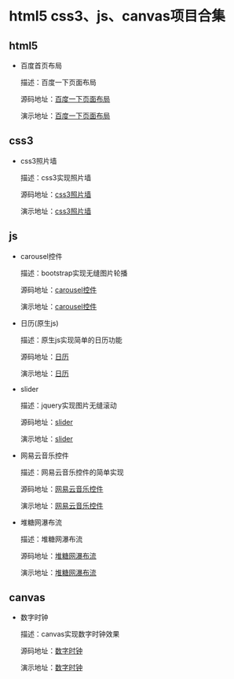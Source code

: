 # html5 css3、js、canvas项目合集

## html5

- 百度首页布局

	描述：百度一下页面布局

	源码地址：[百度一下页面布局](/baidu/)

	演示地址：[百度一下页面布局](https://mingyangya.github.io/demo/baidu/index.html)

## css3

- css3照片墙

	描述：css3实现照片墙

	源码地址：[css3照片墙](/picture-wall)

	演示地址：[css3照片墙](https://mingyangya.github.io/demo/picture-wall/index.html)

## js

- carousel控件

	描述：bootstrap实现无缝图片轮播

	源码地址：[carousel控件](/BootStrap)

	演示地址：[carousel控件](https://mingyangya.github.io/demo/BootStrap/PicSwitch.html)

- 日历(原生js)

	描述：原生js实现简单的日历功能

	源码地址：[日历](/calendar)

	演示地址：[日历](https://mingyangya.github.io/demo/calendar/index.html)

- slider

	描述：jquery实现图片无缝滚动

	源码地址：[slider](/jq-slider)

	演示地址：[slider](https://mingyangya.github.io/demo/jq-slider/index.html)

- 网易云音乐控件

	描述：网易云音乐控件的简单实现

	源码地址：[网易云音乐控件](/music)

	演示地址：[网易云音乐控件](https://mingyangya.github.io/demo/music/index.html)

- 堆糖网瀑布流
	
	描述：堆糖网瀑布流

	源码地址：[堆糖网瀑布流](/duitang-Waterfall)

	演示地址：[堆糖网瀑布流](https://mingyangya.github.io/demo/duitang-Waterfall/index.html)

## canvas

- 数字时钟

	描述：canvas实现数字时钟效果

	源码地址：[数字时钟](/canvas)

	演示地址：[数字时钟](https://mingyangya.github.io/demo/canvas/index.html)

